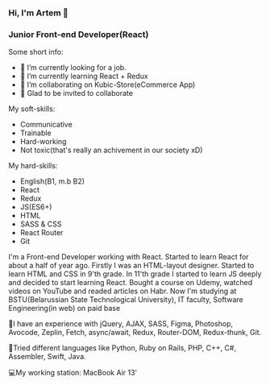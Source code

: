 ### Hi, I'm Artem 👋
### Junior Front-end Developer(React)

Some short info:

- 🔭 I’m currently looking for a job. 
- 🌱 I’m currently learning React + Redux
- 👯 I’m collaborating on Kubic-Store(eCommerce App)
- 💫 Glad to be invited to collaborate

My soft-skills:
- Communicative
- Trainable
- Hard-working
- Not toxic(that's really an achivement in our society xD)

My hard-skills:
- English(B1, m.b B2)
- React
- Redux
- JS(ES6+)
- HTML
- SASS & CSS
- React Router
- Git

I'm a Front-end Developer working with React. Started to learn React for about a half of year ago.
Firstly I was an HTML-layout designer. Started to learn HTML and CSS in 9'th grade.
In 11'th grade I started to learn JS deeply and decided to start learning React.
Bought a course on Udemy, watched videos on YouTube and readed articles on Habr.
Now I'm studying at BSTU(Belarussian State Technological University), IT faculty, Software Engineering(in web) on paid base

🔬I have an experience with jQuery, AJAX, SASS, Figma, Photoshop, Avocode, Zeplin, Fetch, async/await, Redux, Router-DOM, Redux-thunk, Git.

🤖Tried different languages like Python, Ruby on Rails, PHP, C++, C#, Assembler, Swift, Java.

💻My working station: MacBook Air 13'
